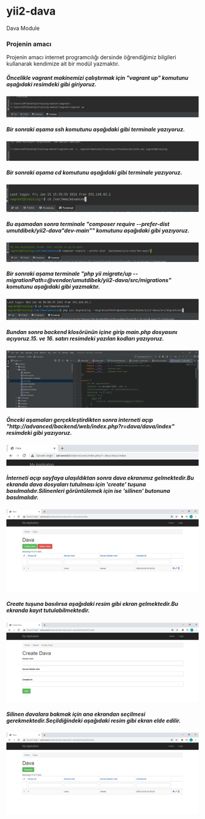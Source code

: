 # yii2-dava
Dava Module
### Projenin amacı
Projenin amacı internet programcılığı dersinde öğrendiğimiz bilgileri kullanarak kendimize ait bir modül yazmaktır.
##### Öncelikle vagrant makinemizi çalıştırmak için "vagrant up" komutunu aşağıdaki resimdeki gibi giriyoruz.
![Vagrant up](https://github.com/umutdibek/yii2-dava/blob/main/v1.png)
##### Bir sonraki aşama ssh komutunu aşağıdaki gibi terminale yazıyoruz.
![ssh](https://github.com/umutdibek/yii2-dava/blob/main/v10.png)
##### Bir sonraki aşama cd komutunu aşağıdaki gibi terminale yazıyoruz.
![cd](https://github.com/umutdibek/yii2-dava/blob/main/v11.png)
##### Bu aşamadan sonra terminale "composer require --prefer-dist umutdibek/yii2-dava"dev-main"" komutunu aşağıdaki gibi yazıyoruz.
![composer require --prefer-dist umutdibek/yii2-dava"dev-main"](https://github.com/umutdibek/yii2-dava/blob/main/v12.png)
##### Bir sonraki aşama terminale "php yii migrate/up --migrationPath=@vendor/umutdibek/yii2-dava/src/migrations" komutunu aşağıdaki gibi yazmaktır.
![php yii migrate/up --migrationPath=@vendor/umutdibek/yii2-dava/src/migrations](https://github.com/umutdibek/yii2-dava/blob/main/v15.png)
##### Bundan sonra backend klosörünün içine girip main.php dosyasını açıyoruz.15. ve 16. satırı resimdeki yazılan kodları yazıyoruz.
![Aşamalar](https://github.com/umutdibek/yii2-dava/blob/main/v4.png)
##### Önceki aşamaları gerçekleştirdikten sonra interneti açıp "http://advanced/backend/web/index.php?r=dava/dava/index" resimdeki gibi yazıyoruz.
![web](https://github.com/umutdibek/yii2-dava/blob/main/v5.png)
##### İnterneti açıp sayfaya ulaşıldıktan sonra dava ekranımız gelmektedir.Bu ekranda dava dosyaları tutulması için 'create' tuşuna basılmalıdır.Silinenleri görüntülemek için ise 'silinen' butonuna basılmalıdır.
![resim](https://github.com/umutdibek/yii2-dava/blob/main/v6.png)
##### Create tuşuna basılırsa aşağıdaki resim gibi ekran gelmektedir.Bu ekranda kayıt tutulabilmektedir.
![resim2](https://github.com/umutdibek/yii2-dava/blob/main/v7.png)
##### Silinen davalara bakmak için ana ekrandan seçilmesi gerekmektedir.Seçildiğindeki aşağıdaki resim gibi ekran elde edilir.
![resim3](https://github.com/umutdibek/yii2-dava/blob/main/v8.png)
